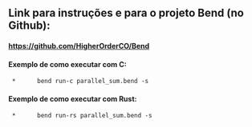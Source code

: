 ## Link para instruções e para o projeto Bend (no Github):
#### https://github.com/HigherOrderCO/Bend

#### Exemplo de como executar com C:
     *      bend run-c parallel_sum.bend -s
#### Exemplo de como executar com Rust:
     *      bend run-rs parallel_sum.bend -s



